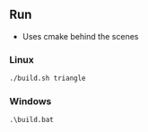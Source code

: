## Run
- Uses cmake behind the scenes

### Linux
```sh
./build.sh triangle
```

### Windows
```bat
.\build.bat
```
